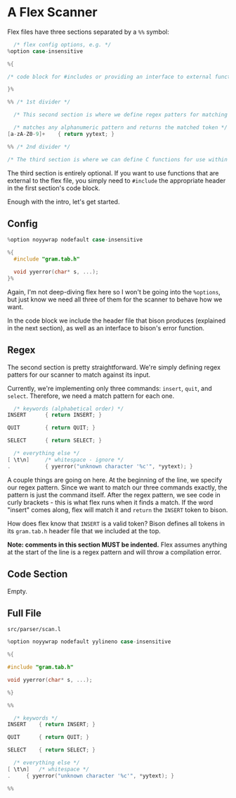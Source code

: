 # A Flex Scanner

Flex files have three sections separated by a `%%` symbol:

```c
  /* flex config options, e.g. */
%option case-insensitive

%{

/* code block for #includes or providing an interface to external functions */

}%

%% /* 1st divider */

  /* This second section is where we define regex patters for matching tokens from the input, e.g. */

  /* matches any alphanumeric pattern and returns the matched token */
[a-zA-Z0-9]+    { return yytext; }

%% /* 2nd divider */

/* The third section is where we can define C functions for use within the lexer */
```

The third section is entirely optional. If you want to use functions that are external to the flex file, you simply need to `#include` the appropriate header in the first section's code block.

Enough with the intro, let's get started.

## Config

```c
%option noyywrap nodefault case-insensitive

%{
  #include "gram.tab.h"

  void yyerror(char* s, ...);
}%
```

Again, I'm not deep-diving flex here so I won't be going into the `%options`, but just know we need all three of them for the scanner to behave how we want.

In the code block we include the header file that bison produces (explained in the next section), as well as an interface to bison's error function.

## Regex

The second section is pretty straightforward. We're simply defining regex patters for our scanner to match against its input.

Currently, we're implementing only three commands: `insert`, `quit`, and `select`. Therefore, we need a match pattern for each one.

```c
  /* keywords (alphabetical order) */
INSERT      { return INSERT; }

QUIT        { return QUIT; }

SELECT      { return SELECT; }

  /* everything else */
[ \t\n]     /* whitespace - ignore */
.           { yyerror("unknown character '%c'", *yytext); }
```

A couple things are going on here. At the beginning of the line, we specify our regex pattern. Since we want to match our three commands exactly, the pattern is just the command itself. After the regex pattern, we see code in curly brackets - this is what flex runs when it finds a match. If the word "insert" comes along, flex will match it and `return` the `INSERT` token to bison. 

How does flex know that `INSERT` is a valid token? Bison defines all tokens in its `gram.tab.h` header file that we included at the top.

**Note: comments in this section MUST be indented.** Flex assumes anything at the start of the line is a regex pattern and will throw a compilation error.

## Code Section

Empty.

## Full File

`src/parser/scan.l`

```c
%option noyywrap nodefault yylineno case-insensitive

%{

#include "gram.tab.h"

void yyerror(char* s, ...);

%}

%%

  /* keywords */
INSERT    { return INSERT; }

QUIT      { return QUIT; }

SELECT    { return SELECT; }

  /* everything else */
[ \t\n]   /* whitespace */
.     { yyerror("unknown character '%c'", *yytext); }

%%
```